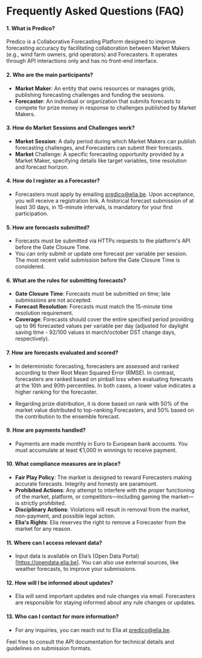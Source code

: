 # Frequently Asked Questions (FAQ)

#### 1. What is Predico?

Predico is a Collaborative Forecasting Platform designed to improve forecasting accuracy by facilitating collaboration between Market Makers (e.g., wind farm owners, grid operators) and Forecasters. It operates through API interactions only and has no front-end interface.


#### 2. Who are the main participants?

   - **Market Maker**: An entity that owns resources or manages grids, publishing forecasting challenges and funding the sessions. 
   - **Forecaster**: An individual or organization that submits forecasts to compete for prize money in response to challenges published by Market Makers.


#### 3. How do Market Sessions and Challenges work?

   - **Market Session**: A daily period during which Market Makers can publish forecasting challenges, and Forecasters can submit their forecasts.
   - **Market** Challenge: A specific forecasting opportunity provided by a Market Maker, specifying details like target variables, time resolution and forecast horizon.


#### 4. How do I register as a Forecaster?

   - Forecasters must apply by emailing [predico@elia.be](mailto:predico@elia.be). Upon acceptance, you will receive a registration link. A historical forecast submission of at least 30 days, in 15-minute intervals, is mandatory for your first participation.


#### 5. How are forecasts submitted?

   - Forecasts must be submitted via HTTPs requests to the platform's API before the Gate Closure Time.
   - You can only submit or update one forecast per variable per session. The most recent valid submission before the Gate Closure Time is considered.


#### 6. What are the rules for submitting forecasts?

   - **Gate Closure Time**: Forecasts must be submitted on time; late submissions are not accepted.
   - **Forecast Resolution**: Forecasts must match the 15-minute time resolution requirement.
   - **Coverage**: Forecasts should cover the entire specified period providing up to 96 forecasted values per variable per day (adjusted for daylight saving time - 92/100 values in march/october DST change days, respectively).


#### 7. How are forecasts evaluated and scored?

   - In deterministic forecasting, forecasters are assessed and ranked according to their Root Mean Squared Error (RMSE). 
In contrast, forecasters are ranked based on pinball loss when evaluating forecasts at the 10th and 90th percentiles. In both cases, a lower value indicates a higher ranking for the forecaster.

   - Regarding prize distribution, it is done based on rank with 50% of the market value distributed to top-ranking Forecasters, and 50% based on the contribution to the ensemble forecast.


#### 9. How are payments handled?

   - Payments are made monthly in Euro to European bank accounts. You must accumulate at least €1,000 in winnings to receive payment.


#### 10. What compliance measures are in place?

   - **Fair Play Policy**: The market is designed to reward Forecasters making accurate forecasts. Integrity and honesty are paramount.
   - **Prohibited Actions**:  Any attempt to interfere with the proper functioning of the market, platform, or competitors—including gaming the market—is strictly prohibited.
   - **Disciplinary Actions**: Violations will result in removal from the market, non-payment, and possible legal action.
   - **Elia's Rights**: Elia reserves the right to remove a Forecaster from the market for any reason.


#### 11. Where can I access relevant data?

   - Input data is available on Elia’s (Open Data Portal)[https://opendata.elia.be]. You can also use external sources, like weather forecasts, to improve your submissions.


#### 12. How will I be informed about updates?

   - Elia will send important updates and rule changes via email. Forecasters are responsible for staying informed about any rule changes or updates.


#### 13. Who can I contact for more information?

   - For any inquiries, you can reach out to Elia at [predico@elia.be](mailto:predico@elia.be).

Feel free to consult the API documentation for technical details and guidelines on submission formats.